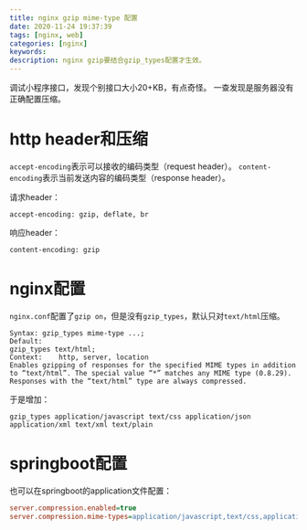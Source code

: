 ```yaml
---
title: nginx gzip mime-type 配置
date: 2020-11-24 19:37:39
tags: [nginx, web]
categories: [nginx]
keywords:
description: nginx gzip要结合gzip_types配置才生效。
---
```



调试小程序接口，发现个别接口大小20+KB，有点奇怪。
一查发现是服务器没有正确配置压缩。
<!-- more -->

# http header和压缩

`accept-encoding`表示可以接收的编码类型（request header）。
`content-encoding`表示当前发送内容的编码类型（response header）。

请求header：
```
accept-encoding: gzip, deflate, br
```

响应header：
```
content-encoding: gzip
```

# nginx配置

`nginx.conf`配置了`gzip on`，但是没有`gzip_types`，默认只对`text/html`压缩。

```
Syntax:	gzip_types mime-type ...;
Default:	
gzip_types text/html;
Context:	http, server, location
Enables gzipping of responses for the specified MIME types in addition to “text/html”. The special value “*” matches any MIME type (0.8.29). Responses with the “text/html” type are always compressed.
```

于是增加：
```
gzip_types application/javascript text/css application/json application/xml text/xml text/plain
```

# springboot配置

也可以在springboot的application文件配置：
```ini
server.compression.enabled=true
server.compression.mime-types=application/javascript,text/css,application/json,application/xml,text/html,text/xml,text/plain
```

